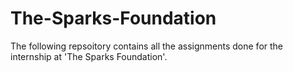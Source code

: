 # The-Sparks-Foundation
The following repsoitory contains all the assignments done for the internship at 'The Sparks Foundation'.
